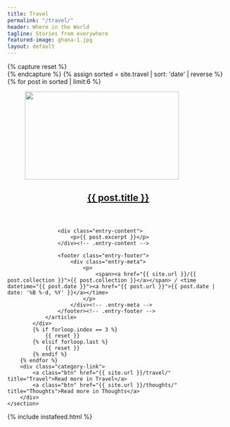 ```yaml
---
title: Travel
permalink: "/travel/"
header: Where in the World
tagline: Stories from everywhere
featured-image: ghana-1.jpg
layout: default
---
```


<main class="container" id="" role="main">
    <section class="row" id="posts-row">
        {% capture reset %}<div class="reset"></div>{% endcapture %}
        {% assign sorted = site.travel | sort: 'date' | reverse %}
        {% for post in sorted | limit:6 %}
            <div class="col-md-4">
                <article id="" class="">
                    <figure class="entry-image">
                        <a href="{{ post.url }}">
                            <img src="{{ site.dropbox }}/photos/{{ post.featured-image }}" class="img-responsive size-posts-thumb" width="350px" height="200px">
                        </a>
                    </figure>
                    <header class="entry-header">
                        <h2 class="entry-title">
                            <a href="{{ post.url }}" rel="bookmark">{{ post.title }}</a>
                        </h2>
                    </header><!-- .entry-header -->

                    <div class="entry-content">
                        <p>{{ post.excerpt }}</p>
                    </div><!-- .entry-content -->

                    <footer class="entry-footer">
                        <div class="entry-meta">
                            <p>
                                <span><a href="{{ site.url }}/{{ post.collection }}">{{ post.collection }}</a></span> / <time datetime="{{ post.date }}"><a href="{{ post.url }}">{{ post.date | date: '%B %-d, %Y' }}</a></time>
                            </p>
                        </div><!-- .entry-meta -->
                    </footer><!-- .entry-footer -->
                </article>
            </div>
            {% if forloop.index == 3 %}
                {{ reset }}
            {% elsif forloop.last %}
                {{ reset }}
            {% endif %}
        {% endfor %}
        <div class="category-link">
            <a class="btn" href="{{ site.url }}/travel/" title="Travel">Read more in Travel</a>
            <a class="btn" href="{{ site.url }}/thoughts/" title="Thoughts">Read more in Thoughts</a>
        </div>
    </section>
</main>
<section class="instagram">
    {% include instafeed.html %}
</section>